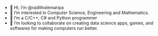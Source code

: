 - 👋 Hi, I’m @raditholemaripa
- 👀 I’m interested in Computer Science, Engineering and Mathematics.
- 🌱 I’m a C/C++, C# and Python programmer
- 💞️ I’m looking to collaborate on creating data science apps, games, and softwares for making computers run better.

<!---
raditholemaripa/raditholemaripa is a ✨ special ✨ repository because its `README.md` (this file) appears on your GitHub profile.
You can click the Preview link to take a look at your changes.
--->
